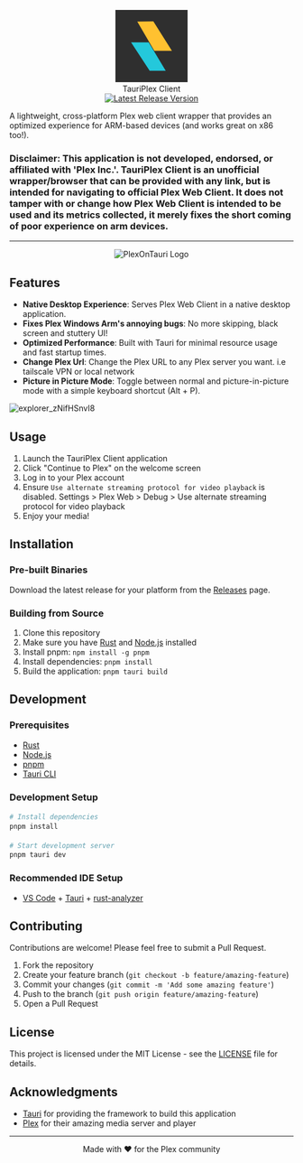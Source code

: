 

<p align="center">
 <img src="./Assets/POT.svg" alt="PlexOnTauri Logo" width="128" height="128">
   <br/>
   TauriPlex Client
   <br/>
   <a href="https://github.com/Snazzie/PlexOnTauri/releases/latest">
     <img src="https://img.shields.io/github/v/release/Snazzie/PlexOnTauri?style=flat-square&label=Latest%20Release" alt="Latest Release Version">
   </a>
</p>
A lightweight, cross-platform Plex web client wrapper that provides an optimized experience for ARM-based devices (and works great on x86 too!).

### Disclaimer: This application is not developed, endorsed, or affiliated with 'Plex Inc.'. TauriPlex Client is an unofficial wrapper/browser that can be provided with any link, but is intended for navigating to official Plex Web Client. It does not tamper with or change how Plex Web Client is intended to be used and its metrics collected, it merely fixes the short coming of poor experience on arm devices.
---

<p align="center">
   <img src="https://github.com/user-attachments/assets/c198c3a7-f69f-4786-87e8-7d19a98f6a90" alt="PlexOnTauri Logo">
</p>

## Features

- **Native Desktop Experience**: Serves Plex Web Client in a native desktop application.
- **Fixes Plex Windows Arm's annoying bugs**: No more skipping, black screen and stuttery UI!
- **Optimized Performance**: Built with Tauri for minimal resource usage and fast startup times.
- **Change Plex Url**: Change the Plex URL to any Plex server you want. i.e tailscale VPN or local network
- **Picture in Picture Mode**: Toggle between normal and picture-in-picture mode with a simple keyboard shortcut (Alt + P).

![explorer_zNifHSnvI8](https://github.com/user-attachments/assets/5d544362-76cf-493c-a826-f240bd2dc3e7)

## Usage

1. Launch the TauriPlex Client application
2. Click "Continue to Plex" on the welcome screen
3. Log in to your Plex account
4. Ensure `Use alternate streaming protocol for video playback` is disabled. Settings > Plex Web > Debug > Use alternate streaming protocol for video playback
5. Enjoy your media!

## Installation

### Pre-built Binaries

Download the latest release for your platform from the [Releases](https://github.com/Snazzie/PlexOnTauri/releases) page.

### Building from Source

1. Clone this repository
2. Make sure you have [Rust](https://www.rust-lang.org/tools/install) and [Node.js](https://nodejs.org/) installed
3. Install pnpm: `npm install -g pnpm`
4. Install dependencies: `pnpm install`
5. Build the application: `pnpm tauri build`

## Development

### Prerequisites

- [Rust](https://www.rust-lang.org/tools/install)
- [Node.js](https://nodejs.org/)
- [pnpm](https://pnpm.io/installation)
- [Tauri CLI](https://tauri.app/v1/guides/getting-started/prerequisites)

### Development Setup

```bash
# Install dependencies
pnpm install

# Start development server
pnpm tauri dev
```
### Recommended IDE Setup

- [VS Code](https://code.visualstudio.com/) + [Tauri](https://marketplace.visualstudio.com/items?itemName=tauri-apps.tauri-vscode) + [rust-analyzer](https://marketplace.visualstudio.com/items?itemName=rust-lang.rust-analyzer)

## Contributing

Contributions are welcome! Please feel free to submit a Pull Request.

1. Fork the repository
2. Create your feature branch (`git checkout -b feature/amazing-feature`)
3. Commit your changes (`git commit -m 'Add some amazing feature'`)
4. Push to the branch (`git push origin feature/amazing-feature`)
5. Open a Pull Request

## License

This project is licensed under the MIT License - see the [LICENSE](LICENSE) file for details.

## Acknowledgments

- [Tauri](https://tauri.app/) for providing the framework to build this application
- [Plex](https://www.plex.tv/) for their amazing media server and player

---

<p align="center">
  Made with ❤️ for the Plex community
</p>
